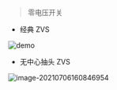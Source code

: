 <!--
title: ZVS
sort:
-->

> 零电压开关

- 经典 ZVS

![demo](https://gitee.com/nmdfzf404/Image-hosting/raw/master/2021/demo.png)

- 无中心抽头 ZVS

![image-20210706160846954](https://gitee.com/nmdfzf404/Image-hosting/raw/master/2021/20210706160847.png)
